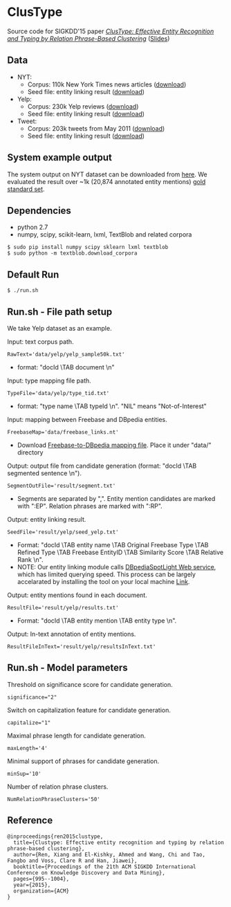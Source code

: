 # ClusType

Source code for SIGKDD'15 paper *[ClusType: Effective Entity Recognition and Typing by Relation Phrase-Based Clustering](http://web.engr.illinois.edu/~xren7/fp611-ren.pdf)* ([Slides](http://web.engr.illinois.edu/~xren7/KDD15-ClusType_v3.pdf))


## Data

- NYT:
  - Corpus: 110k New York Times news articles ([download](https://www.dropbox.com/s/y20wv7xmfgcjx65/nyt13_110k.txt?dl=0))
  - Seed file: entity linking result ([download](https://www.dropbox.com/s/n46gr1aented5n1/gt_nyt.txt?dl=0))  
- Yelp:
  - Corpus: 230k Yelp reviews ([download](https://www.dropbox.com/s/nqouxgqmz2fdemy/yelp_230k.txt?dl=0))
  - Seed file: entity linking result ([download](https://www.dropbox.com/s/w628rwpb3kbmuea/seed_yelp.txt?dl=0))
- Tweet:
  - Corpus: 203k tweets from May 2011 ([download](https://www.dropbox.com/s/tlf4qi5siqka14n/tweet_302k.txt?dl=0))
  - Seed file: entity linking result ([download](https://www.dropbox.com/s/c1yuqy3fakga015/tweet_seed.txt?dl=0))


## System example output

The system output on NYT dataset can be downloaded from [here](https://www.dropbox.com/s/s1cqym4qmub3jkt/results.txt?dl=0). We evaluated the result over ~1k (20,874 annotated entity mentions) [gold standard set](https://www.dropbox.com/s/n46gr1aented5n1/gt_nyt.txt?dl=0).


## Dependencies

* python 2.7
* numpy, scipy, scikit-learn, lxml, TextBlob and related corpora
```
$ sudo pip install numpy scipy sklearn lxml textblob
$ sudo python -m textblob.download_corpora
```

## Default Run

```
$ ./run.sh  
```

## Run.sh - File path setup
We take Yelp dataset as an example.

Input: text corpus path.
```
RawText='data/yelp/yelp_sample50k.txt'
```
- format: "docId \TAB document \n"

Input: type mapping file path.
```
TypeFile='data/yelp/type_tid.txt'
```
- format: "type name \TAB typeId \n". "NIL" means "Not-of-Interest"

Input: mapping between Freebase and DBpedia entities. 
```
FreebaseMap='data/freebase_links.nt'
```
- Download [Freebase-to-DBpedia mapping file](https://drive.google.com/open?id=0Bw2KHcvHhx-gQ2RJVVJLSHJGYlk). Place it under "data/" directory

Output: output file from candidate generation (format: "docId \TAB segmented sentence \n").
```
SegmentOutFile='result/segment.txt'
```
- Segments are separated by ",". Entity mention candidates are marked with ":EP". Relation phrases are marked with ":RP".


Output: entity linking result.
```
SeedFile='result/yelp/seed_yelp.txt'
```
- Format: "docId \TAB entity name \TAB Original Freebase Type \TAB Refined Type \TAB Freebase EntityID \TAB Similarity Score \TAB Relative Rank \n". 
- NOTE: Our entity linking module calls [DBpediaSpotLight Web service](https://github.com/dbpedia-spotlight/dbpedia-spotlight/wiki/Web-service), which has limited querying speed. This process can be largely accelarated by installing the tool on your local machine [Link](https://github.com/dbpedia-spotlight/dbpedia-spotlight/wiki/Installation).

Output: entity mentions found in each document.
```
ResultFile='result/yelp/results.txt'
```
- Format: "docId \TAB entity mention \TAB entity type \n".


Output: In-text annotation of entity mentions. 
```
ResultFileInText='result/yelp/resultsInText.txt'
```

## Run.sh - Model parameters

Threshold on significance score for candidate generation.
```
significance="2"
```

Switch on capitalization feature for candidate generation.
```
capitalize="1"
```

Maximal phrase length for candidate generation.
```
maxLength='4'
```

Minimal support of phrases for candidate generation.
```
minSup='10'
```

Number of relation phrase clusters.
```
NumRelationPhraseClusters='50'
```


## Reference

```
@inproceedings{ren2015clustype,
  title={Clustype: Effective entity recognition and typing by relation phrase-based clustering},
  author={Ren, Xiang and El-Kishky, Ahmed and Wang, Chi and Tao, Fangbo and Voss, Clare R and Han, Jiawei},
  booktitle={Proceedings of the 21th ACM SIGKDD International Conference on Knowledge Discovery and Data Mining},
  pages={995--1004},
  year={2015},
  organization={ACM}
}
```
